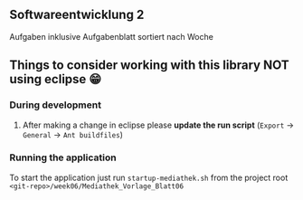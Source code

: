 ## Softwareentwicklung 2

Aufgaben inklusive Aufgabenblatt sortiert nach Woche

## Things to consider working with this library NOT using eclipse 😁

### During development
1. After making a change in eclipse please **update the run script** (`Export` -> `General` -> `Ant buildfiles`)

### Running the application
To start the application just run `startup-mediathek.sh` from the project root `<git-repo>/week06/Mediathek_Vorlage_Blatt06`


